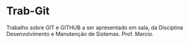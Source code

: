 # Trab-Git
Trabalho sobre GIT e GITHUB a ser apresentado em sala, da Disciplina Desenvolvimento e Manutenção de Sistemas. Prof. Marcio.
